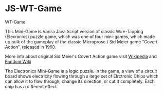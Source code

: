 # JS-WT-Game
WT-Game

This Mini-Game is Vanila Java Script version of classic Wire-Tapping (Elecronics) puzzle game, which was one of four mini-games, which made up bulk of the gameplay of the classic Microprose / Sid Meier game "Covert Action", released in 1990.

More info about original Sid Meier's Covert Action game visit <a href="https://en.wikipedia.org/wiki/Sid_Meier%27s_Covert_Action" target="_blank">Wikipedia</a> and <a href="https://covertaction.fandom.com/wiki/Covert_Action_Wiki" target="_blank">Fandom Wiki</a>

The Electronics Mini-Game is a logic puzzle. In the game, a view of a circuit board shows electricity flowing through a large set of Elrctronic Chips which can allow it to flow through, change its direction, or cut it completely. Each chip has a different effect.
